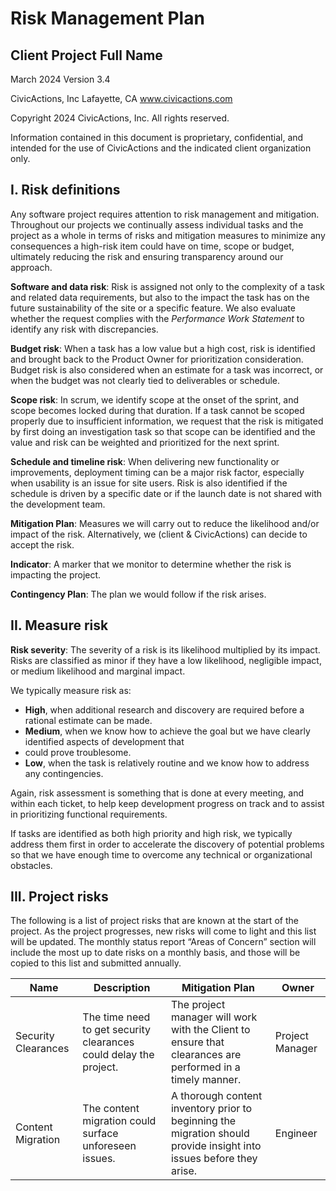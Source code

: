 # Risk Management Plan

## Client Project Full Name

March 2024
Version 3.4

CivicActions, Inc
Lafayette, CA
www.civicactions.com

Copyright 2024 CivicActions, Inc.
All rights reserved.

Information contained in this document is proprietary,
confidential, and intended for the use of CivicActions
and the indicated client organization only.

## I. Risk definitions

Any software project requires attention to risk management and mitigation. Throughout our projects we
continually assess individual tasks and the project as a whole in terms of risks and mitigation measures to
minimize any consequences a high-risk item could have on time, scope or budget, ultimately reducing the risk
and ensuring transparency around our approach.

**Software and data risk**: Risk is assigned not only to the complexity of a task and related data requirements,
but also to the impact the task has on the future sustainability of the site or a specific feature. We also
evaluate whether the request complies with the _Performance Work Statement_ to identify any risk with
discrepancies.

**Budget risk**: When a task has a low value but a high cost, risk is identified and brought back to the Product
Owner for prioritization consideration. Budget risk is also considered when an estimate for a task was incorrect,
or when the budget was not clearly tied to deliverables or schedule.

**Scope risk**: In scrum, we identify scope at the onset of the sprint, and scope becomes locked during that
duration. If a task cannot be scoped properly due to insufficient information, we request that the risk is
mitigated by first doing an investigation task so that scope can be identified and the value and risk can be
weighted and prioritized for the next sprint.

**Schedule and timeline risk**: When delivering new functionality or improvements, deployment timing can be a
major risk factor, especially when usability is an issue for site users. Risk is also identified if the schedule
is driven by a specific date or if the launch date is not shared with the development team.

**Mitigation Plan**: Measures we will carry out to reduce the likelihood and/or impact of the risk.
Alternatively, we (client & CivicActions) can decide to accept the risk.

**Indicator**: A marker that we monitor to determine whether the risk is impacting the project.

**Contingency Plan**: The plan we would follow if the risk arises.

## II. Measure risk

**Risk severity**: The severity of a risk is its likelihood multiplied by its impact. Risks are classified
as minor if they have a low likelihood, negligible impact, or medium likelihood and marginal impact.

We typically measure risk as:

- **High**, when additional research and discovery are required before a rational estimate can be made.
- **Medium**, when we know how to achieve the goal but we have clearly identified aspects of development that
- could prove troublesome.
- **Low**, when the task is relatively routine and we know how to address any contingencies.

Again, risk assessment is something that is done at every meeting, and within each ticket, to help keep
development progress on track and to assist in prioritizing functional requirements.

If tasks are identified as both high priority and high risk, we typically address them first in order to
accelerate the discovery of potential problems so that we have enough time to overcome any technical or
organizational obstacles.

## III. Project risks

The following is a list of project risks that are known at the start of the project. As the project progresses, new risks will come to light and this list will be updated. The monthly status report “Areas of Concern” section will include the most up to date risks on a monthly basis, and those will be copied to this list and submitted annually.

| Name | Description | Mitigation Plan | Owner |
|------|-------------|-----------------|-------|
| Security Clearances | The time need to get security clearances could delay the project. | The project manager will work with the Client to ensure that clearances are performed in a timely manner. | Project Manager |
| Content Migration | The content migration could surface unforeseen issues. | A thorough content inventory prior to beginning the migration should provide insight into issues before they arise. | Engineer |

